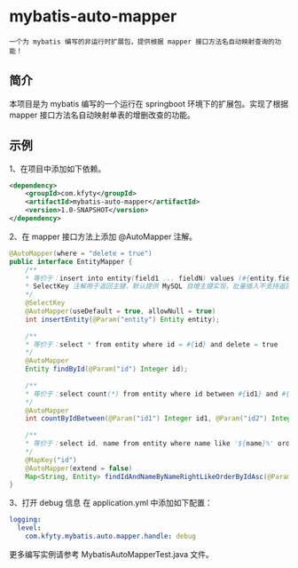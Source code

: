 # mybatis-auto-mapper
    一个为 mybatis 编写的非运行时扩展包，提供根据 mapper 接口方法名自动映射查询的功能！

## 简介
本项目是为 mybatis 编写的一个运行在 springboot 环境下的扩展包。实现了根据 mapper 接口方法名自动映射单表的增删改查的功能。

## 示例

1、在项目中添加如下依赖。
```xml
<dependency>
    <groupId>com.kfyty</groupId>
    <artifactId>mybatis-auto-mapper</artifactId>
    <version>1.0-SNAPSHOT</version>
</dependency>
```

2、在 mapper 接口方法上添加 @AutoMapper 注解。
```java
@AutoMapper(where = "delete = true")
public interface EntityMapper {
    /**
    * 等价于：insert into entity(field1 ... fieldN) values (#{entity.field1} ... #{entity.fieldN})
    * SelectKey 注解用于返回主键，默认提供 MySQL 自增主键实现，批量插入不支持返回主键。
    */
    @SelectKey
    @AutoMapper(useDefault = true, allowNull = true)
    int insertEntity(@Param("entity") Entity entity);
    
    /**
    * 等价于：select * from entity where id = #{id} and delete = true
    */
    @AutoMapper
    Entity findById(@Param("id") Integer id);
    
    /**
    * 等价于：select count(*) from entity where id between #{id1} and #{id2} and delete = true
    */
    @AutoMapper
    int countByIdBetween(@Param("id1") Integer id1, @Param("id2") Integer id2);
    
    /**
    * 等价于：select id, name from entity where name like '${name}%' order by id asc
    */
    @MapKey("id")
    @AutoMapper(extend = false)
    Map<String, Entity> findIdAndNameByNameRightLikeOrderByIdAsc(@Param("name") String name);
}
```

3、打开 debug 信息
在 application.yml 中添加如下配置：
```yml
logging:
  level:
    com.kfyty.mybatis.auto.mapper.handle: debug
```

更多编写实例请参考 MybatisAutoMapperTest.java 文件。
